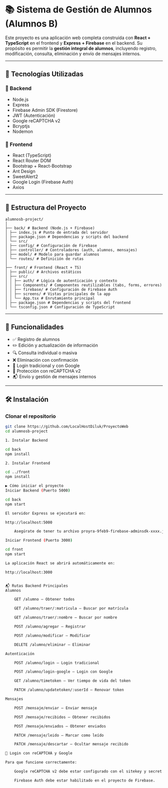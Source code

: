 # 📚 Sistema de Gestión de Alumnos (Alumnos B)

Este proyecto es una aplicación web completa construida con **React + TypeScript** en el frontend y **Express + Firebase** en el backend. Su propósito es permitir la **gestión integral de alumnos**, incluyendo registro, modificación, consulta, eliminación y envío de mensajes internos.

---

## 🚀 Tecnologías Utilizadas

### 🔧 Backend
- Node.js
- Express
- Firebase Admin SDK (Firestore)
- JWT (Autenticación)
- Google reCAPTCHA v2
- Bcryptjs
- Nodemon

### 🎨 Frontend
- React (TypeScript)
- React Router DOM
- Bootstrap + React-Bootstrap
- Ant Design
- SweetAlert2
- Google Login (Firebase Auth)
- Axios

---

## 📁 Estructura del Proyecto


    alumnosb-project/
    │
    ├── back/ # Backend (Node.js + Firebase)
    │ ├── index.js # Punto de entrada del servidor
    │ ├── package.json # Dependencias y scripts del backend
    │ └── src/
    │ ├── config/ # Configuración de Firebase
    │ ├── controller/ # Controladores (auth, alumnos, mensajes)
    │ ├── model/ # Modelo para guardar alumnos
    │ └── routes/ # Definición de rutas 
    │
    ├── front/ # Frontend (React + TS)
    │ ├── public/ # Archivos estáticos
    │ ├── src/
    │ │ ├── auth/ # Lógica de autenticación y contexto
    │ │ ├── Components/ # Componentes reutilizables (tabs, forms, errores)
    │ │ ├── firebase/ # Configuración de Firebase Auth
    │ │ ├── screens/ # Vistas principales de la app
    │ │ └── App.tsx # Enrutamiento principal
    │ ├── package.json # Dependencias y scripts del frontend
    │ └── tsconfig.json # Configuración de TypeScript


---

## 🔑 Funcionalidades

- ✅ Registro de alumnos
- ✏️ Edición y actualización de información
- 🔍 Consulta individual o masiva
- ❌ Eliminación con confirmación
- 🔐 Login tradicional y con Google
- 🧠 Protección con reCAPTCHA v2
- 📬 Envío y gestión de mensajes internos

---

## 🛠️ Instalación

### Clonar el repositorio

```bash
git clone https://github.com/LocalHostDiluk/ProyectoWeb
cd alumnosb-project

1. Instalar Backend

cd back
npm install

2. Instalar Frontend

cd ../front
npm install

▶️ Cómo iniciar el proyecto
Iniciar Backend (Puerto 5000)

cd back
npm start

El servidor Express se ejecutará en:

http://localhost:5000

    Asegúrate de tener tu archivo proyra-9feb9-firebase-adminsdk-xxxx.json en back/src/ correctamente vinculado.

Iniciar Frontend (Puerto 3000)

cd front
npm start

La aplicación React se abrirá automáticamente en:

http://localhost:3000


📬 Rutas Backend Principales
Alumnos

    GET /alumno – Obtener todos

    GET /alumno/traer/:matricula – Buscar por matrícula

    GET /alumnos/traer/:nombre – Buscar por nombre

    POST /alumno/agregar – Registrar

    POST /alumno/modificar – Modificar

    DELETE /alumno/eliminar – Eliminar

Autenticación

    POST /alumno/login – Login tradicional

    POST /alumno/login-google – Login con Google

    GET /alumno/timetoken – Ver tiempo de vida del token

    PATCH /alumno/updatetoken/:userId – Renovar token

Mensajes

    POST /mensaje/enviar – Enviar mensaje

    POST /mensaje/recibidos – Obtener recibidos

    POST /mensaje/enviados – Obtener enviados

    PATCH /mensaje/leido – Marcar como leído

    PATCH /mensaje/descartar – Ocultar mensaje recibido

🔑 Login con reCAPTCHA y Google

Para que funcione correctamente:

    Google reCAPTCHA v2 debe estar configurado con el sitekey y secret.

    Firebase Auth debe estar habilitado en el proyecto de Firebase.

